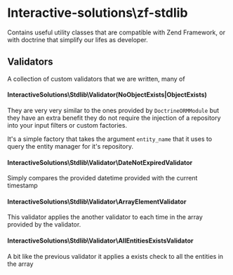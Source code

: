 # Interactive-solutions\zf-stdlib

Contains useful utility classes that are compatible with Zend Framework, or with doctrine
that simplify our lifes as developer.

## Validators
A collection of custom validators that we are written, many of

#### InteractiveSolutions\Stdlib\Validator\(NoObjectExists|ObjectExists)
They are very very similar to the ones provided by `DoctrineORMModule` but they have an extra benefit
they do not require the injection of a repository into your input filters or custom factories. 
 
It's a simple factory that takes the argument `entity_name` that it uses to query the entity manager
for it's repository. 

#### InteractiveSolutions\Stdlib\Validator\DateNotExpiredValidator

Simply compares the provided datetime provided with the current timestamp


#### InteractiveSolutions\Stdlib\Validator\ArrayElementValidator

This validator applies the another validator to each time in the array provided by the validator.

#### InteractiveSolutions\Stdlib\Validator\AllEntitiesExistsValidator

A bit like the previous validator it applies a exists check to all the entities in the array
